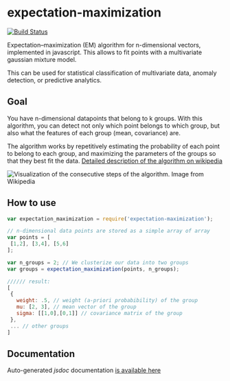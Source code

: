 # expectation-maximization

[![Build Status](https://travis-ci.org/lovasoa/expectation-maximization.svg?branch=master)](https://travis-ci.org/lovasoa/expectation-maximization)

Expectation–maximization (EM) algorithm for n-dimensional vectors, implemented in javascript.
This allows to fit points with a multivariate gaussian mixture model.

This can be used for statistical classification of multivariate data, anomaly
detection, or predictive analytics.

## Goal

You have n-dimensional datapoints that belong to k groups.
With this algorithm, you can detect not only which point belongs to which group, but also what the features of each group (mean, covariance) are.

The algorithm works by repetitively estimating the probability of each point to belong to each group, and maximizing the parameters of the groups so that they best fit the data. [Detailed description of the algorithm on wikipedia](https://en.wikipedia.org/wiki/Expectation%E2%80%93maximization_algorithm)

![Visualization of the consecutive steps of the algorithm. Image from Wikipedia](https://upload.wikimedia.org/wikipedia/commons/6/69/EM_Clustering_of_Old_Faithful_data.gif)

## How to use

 ```js
var expectation_maximization = require('expectation-maximization');

// n-dimensional data points are stored as a simple array of array
var points = [
  [1,2], [3,4], [5,6]
];

var n_groups = 2; // We clusterize our data into two groups
var groups = expectation_maximization(points, n_groups);

////// result:
[
  {
    weight: .5, // weight (a-priori probabibility) of the group
    mu: [2, 3], // mean vector of the group
    sigma: [[1,0],[0,1]] // covariance matrix of the group
  },
  ... // other groups
]
 ```

## Documentation

Auto-generated *jsdoc* documentation
[is available here](https://github.com/lovasoa/expectation-maximization/tree/master/docs)
